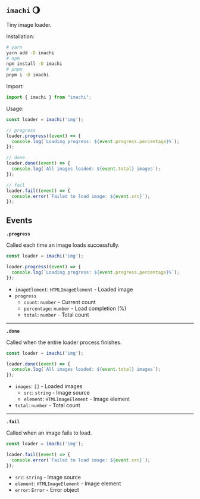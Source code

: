 ## `imachi` 🌖
Tiny image loader.

Installation:
```bash
# yarn
yarn add -D imachi
# npm
npm install -D imachi
# pnpm
pnpm i -D imachi
```

Import:
```js
import { imachi } from "imachi";
```

Usage:
```js
const loader = imachi('img');

// progress
loader.progress((event) => {
  console.log(`Loading progress: ${event.progress.percentage}%`);
});

// done
loader.done((event) => {
  console.log(`All images loaded: ${event.total} images`);
});

// fail
loader.fail((event) => {
  console.error(`Failed to load image: ${event.src}`);
});
```

## Events

**`.progress`**

Called each time an image loads successfully.
```js
const loader = imachi('img');

loader.progress((event) => {
  console.log(`Loading progress: ${event.progress.percentage}%`);
});
```

- `imageElement`: `HTMLImageElement` - Loaded image
- `progress`
  - `count`: `number` - Current count
  - `percentage`: `number` - Load completion (%)
  - `total`: `number` - Total count

---

**`.done`**

Called when the entire loader process finishes.
```js
const loader = imachi('img');

loader.done((event) => {
  console.log(`All images loaded: ${event.total} images`);
});
```
- `images`: `[]` - Loaded images
  - `src`: `string` - Image source
  - `element`: `HTMLImageElement` - Image element
- `total`: `number` - Total count

---

**`.fail`**

Called when an image fails to load.
```js
const loader = imachi('img');

loader.fail((event) => {
  console.error(`Failed to load image: ${event.src}`);
});
```
- `src`: `string` - Image source
- `element`: `HTMLImageElement` - Image element
- `error`: `Error` - Error object

